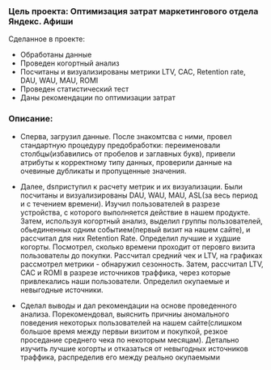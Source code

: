 ### Цель проекта: Оптимизация затрат маркетингового отдела Яндекс. Афиши 
Сделанное в проекте:
- Обработаны данные 
- Проведен когортный анализ
- Посчитаны и визуализированы метрики LTV, CAC, Retention rate, DAU, WAU, MAU, ROMI
- Проведен статистический тест
- Даны рекомендации по оптимизации затрат

### Описание:
* Сперва, загрузил данные. После знакомтсва с ними, провел стандартную процедуру предобработки: переименовали столбцы(избавились от пробелов и заглавных букв), привели атрибуты к корректному типу данных, проверили данные на очевиные дубликаты и пропущенные значения. 

* Далее, dsприступил к расчету метрик и их визуализации. Были посчитаны и визуализированы DAU, WAU, MAU, ASL(за весь период и с течением времени). Изучил пользователей в разрезе устройства, с которого выполняется действие в нашем продукте. Затем, используя когортный анализ, выделил группы пользователей, обьединенных одним событием(первый визит на нашем сайте), и рассчитал для них Retention Rate. Определил лучшие и худшие когорты. Посмотрел, сколько времени проходит от перовго визита пользователы до покупки. Рассчитал средний чек и LTV, на графиках рассмотрел метрики - обнаружил сезонность. Затем, рассчитал LTV, CAC и ROMI в разрезе источников траффика, через которые привлекались наши пользователи. Определил окупаемые и невыгодные источники.

* Сделал выводы и дал рекомендации на основе проведенного анализа. Порекомендовал, выяснить причниы аномального поведения некоторых пользователей на нашем сайте(слишком большое время между первыи визитом и покупкой, резкое проседание среднего чека по некоторым месяцам). Детально изучить лучшие когорты и отказаться от невыгодных источников траффика, распределив его между реально окупаемыми

